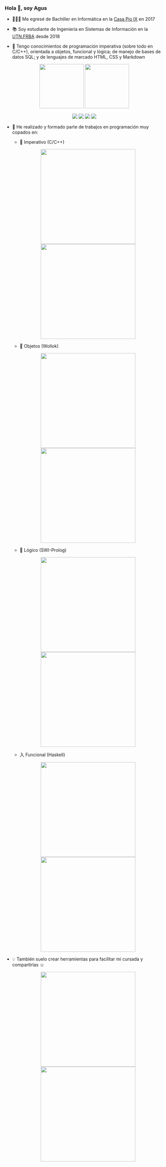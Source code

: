 ### Hola 👋, soy Agus

- 👨🏻‍🎓 Me egresé de Bachiller en Informática en la [Casa Pio IX](https://www.pioix.edu.ar/) en 2017
- 📚 Soy estudiante de Ingeniería en Sistemas de Información en la [UTN.FRBA](http://www.sistemas.frba.utn.edu.ar/) desde 2018

- 🔭 Tengo conocimientos de programación imperativa (sobre todo en C/C++), orientada a objetos, funcional y lógica; de manejo de bases de datos SQL; y de lenguajes de marcado HTML, CSS y Markdown

<!--
- 🔭 Quiero profundizar mis conocimientos en ...
- 🌱 Estoy aprendiendo ... 
-->

  <p align="center">
  <img height="140em" src="https://github-readme-stats-eight-theta.vercel.app/api?username=RaniAgus&show_icons=true&locale=es&theme=tokyonight&include_all_commits=true&count_private=true"/>
  <img height="140em" src="https://github-readme-stats-eight-theta.vercel.app/api/top-langs/?username=RaniAgus&locale=es&layout=compact&langs_count=8&theme=tokyonight"/>
  </p>

  <p align="center">
  <a href="https://gitstats.me/RaniAgus"><img src="https://img.shields.io/badge/-RaniAgus-black?style=flat&labelColor=black&logo=github&logoColor=white"/></a>
  <a href="https://www.linkedin.com/in/agust%C3%ADn-ranieri-035564167/"><img src="https://img.shields.io/badge/-Agustin%20Ranieri%20-0077B5?style=flat&logo=Linkedin&logoColor=white"/></a>
  <a href="mailto:aguseranieri@gmail.com"><img src="https://img.shields.io/badge/-aguseranieri@gmail.com-D14836?style=flat&logo=Gmail&logoColor=white"/></a>
  <a href="https://instagram.com/agusrani1"><img src="https://img.shields.io/badge/-@agusrani1-E4405F?style=flat&logo=Instagram&logoColor=white"/></a>
  </p>

- 🚀 He realizado y formado parte de trabajos en programación muy copados en:
  - 📜 Imperativo (C/C++)   
  <p align="center">
  <img width="300em" src="https://github-readme-stats-eight-theta.vercel.app/api/pin/?username=RaniAgus&repo=so-tp-2020-2c-pedidOS-ya&locale=es&theme=tokyonight"/>
  <img width="300em" src="https://github-readme-stats-eight-theta.vercel.app/api/pin/?username=RaniAgus&repo=ayed-tp-2018-mundial&locale=es&theme=tokyonight"/>
  </p>

  - 🎈 Objetos (Wollok)
    
  <p align="center">
  <img width="300em" src="https://github-readme-stats-eight-theta.vercel.app/api/pin/?username=RaniAgus&repo=pdep-2020-o-tpi-PlantsVsZombies&locale=es&theme=tokyonight"/>
  <img width="300em" src="https://github-readme-stats-eight-theta.vercel.app/api/pin/?username=RaniAgus&repo=pdep-2020-o-parcial-mensajeria&locale=es&theme=tokyonight"/>
  </p>
  </p> 

  - 🦉 Lógico (SWI-Prolog)
    
  <p align="center">
  <img width="300em" src="https://github-readme-stats-eight-theta.vercel.app/api/pin/?username=RaniAgus&repo=pdep-2020-l-tpi-mafia&locale=es&theme=tokyonight"/>
  <img width="300em" src="https://github-readme-stats-eight-theta.vercel.app/api/pin/?username=RaniAgus&repo=pdep-2020-l-parcial-alquimia&locale=es&theme=tokyonight"/>
  </p>
  </p>

  - 入 Funcional (Haskell)
    
  <p align="center">
  <img width="300em" src="https://github-readme-stats-eight-theta.vercel.app/api/pin/?username=RaniAgus&repo=pdep-2020-f-tpi-taller-mecanico&locale=es&theme=tokyonight"/>
  <img width="300em" src="https://github-readme-stats-eight-theta.vercel.app/api/pin/?username=RaniAgus&repo=pdep-2020-f-parcial-vacaciones&locale=es&theme=tokyonight"/>
  </p>
  </p>
    
- 💡 También suelo crear herramientas para facilitar mi cursada y compartirlas ☺️
    <p align="center">
    <img width="300em" src="https://github-readme-stats-eight-theta.vercel.app/api/pin/?username=RaniAgus&repo=flex-bison-makefiles&locale=es&theme=tokyonight"/>
    <img width="300em" src="https://github-readme-stats-eight-theta.vercel.app/api/pin/?username=RaniAgus&repo=utnso-project&locale=es&theme=tokyonight"/>
    </p>